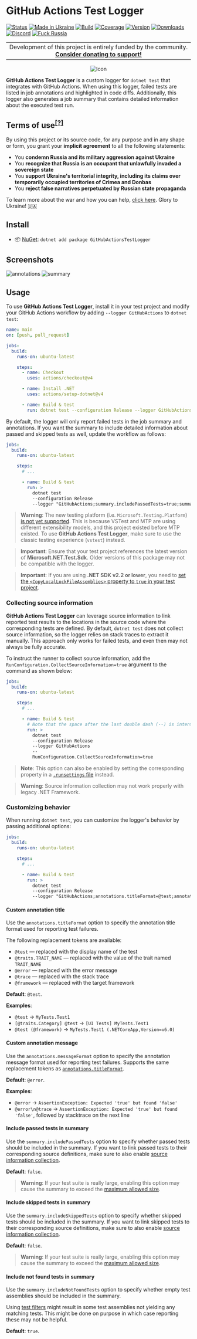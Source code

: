 # GitHub Actions Test Logger

[![Status](https://img.shields.io/badge/status-maintenance-ffd700.svg)](https://github.com/Tyrrrz/.github/blob/master/docs/project-status.md)
[![Made in Ukraine](https://img.shields.io/badge/made_in-ukraine-ffd700.svg?labelColor=0057b7)](https://tyrrrz.me/ukraine)
[![Build](https://img.shields.io/github/actions/workflow/status/Tyrrrz/GitHubActionsTestLogger/main.yml?branch=master)](https://github.com/Tyrrrz/GitHubActionsTestLogger/actions)
[![Coverage](https://img.shields.io/codecov/c/github/Tyrrrz/GitHubActionsTestLogger/master)](https://codecov.io/gh/Tyrrrz/GitHubActionsTestLogger)
[![Version](https://img.shields.io/nuget/v/GitHubActionsTestLogger.svg)](https://nuget.org/packages/GitHubActionsTestLogger)
[![Downloads](https://img.shields.io/nuget/dt/GitHubActionsTestLogger.svg)](https://nuget.org/packages/GitHubActionsTestLogger)
[![Discord](https://img.shields.io/discord/869237470565392384?label=discord)](https://discord.gg/2SUWKFnHSm)
[![Fuck Russia](https://img.shields.io/badge/fuck-russia-e4181c.svg?labelColor=000000)](https://twitter.com/tyrrrz/status/1495972128977571848)

<table>
    <tr>
        <td width="99999" align="center">Development of this project is entirely funded by the community. <b><a href="https://tyrrrz.me/donate">Consider donating to support!</a></b></td>
    </tr>
</table>

<p align="center">
    <img src="favicon.png" alt="Icon" />
</p>

**GitHub Actions Test Logger** is a custom logger for `dotnet test` that integrates with GitHub Actions.
When using this logger, failed tests are listed in job annotations and highlighted in code diffs.
Additionally, this logger also generates a job summary that contains detailed information about the executed test run.

## Terms of use<sup>[[?]](https://github.com/Tyrrrz/.github/blob/master/docs/why-so-political.md)</sup>

By using this project or its source code, for any purpose and in any shape or form, you grant your **implicit agreement** to all the following statements:

- You **condemn Russia and its military aggression against Ukraine**
- You **recognize that Russia is an occupant that unlawfully invaded a sovereign state**
- You **support Ukraine's territorial integrity, including its claims over temporarily occupied territories of Crimea and Donbas**
- You **reject false narratives perpetuated by Russian state propaganda**

To learn more about the war and how you can help, [click here](https://tyrrrz.me/ukraine). Glory to Ukraine! 🇺🇦

## Install

- 📦 [NuGet](https://nuget.org/packages/GitHubActionsTestLogger): `dotnet add package GitHubActionsTestLogger`

## Screenshots

![annotations](.assets/annotations.png)
![summary](.assets/summary.png)

## Usage

To use **GitHub Actions Test Logger**, install it in your test project and modify your GitHub Actions workflow by adding `--logger GitHubActions` to `dotnet test`:

```yaml
name: main
on: [push, pull_request]

jobs:
  build:
    runs-on: ubuntu-latest

    steps:
      - name: Checkout
        uses: actions/checkout@v4

      - name: Install .NET
        uses: actions/setup-dotnet@v4

      - name: Build & test
        run: dotnet test --configuration Release --logger GitHubActions
```

By default, the logger will only report failed tests in the job summary and annotations.
If you want the summary to include detailed information about passed and skipped tests as well, update the workflow as follows:

```yaml
jobs:
  build:
    runs-on: ubuntu-latest

    steps:
      # ...

      - name: Build & test
        run: >
          dotnet test
          --configuration Release
          --logger "GitHubActions;summary.includePassedTests=true;summary.includeSkippedTests=true"
```

> **Warning**:
> The new testing platform (i.e. `Microsoft.Testing.Platform`) [is not yet supported](https://github.com/Tyrrrz/GitHubActionsTestLogger/issues/41). This is because VSTest and MTP are using different extensibility models, and this project existed before MTP existed.
> To use **GitHub Actions Test Logger**, make sure to use the classic testing experience (`vstest`) instead.

> **Important**:
> Ensure that your test project references the latest version of **Microsoft.NET.Test.Sdk**.
> Older versions of this package may not be compatible with the logger.

> **Important**:
> If you are using **.NET SDK v2.2 or lower**, you need to [set the `<CopyLocalLockFileAssemblies>` property to `true` in your test project](https://github.com/Tyrrrz/GitHubActionsTestLogger/issues/5#issuecomment-648431667).

### Collecting source information

**GitHub Actions Test Logger** can leverage source information to link reported test results to the locations in the source code where the corresponding tests are defined.
By default, `dotnet test` does not collect source information, so the logger relies on stack traces to extract it manually.
This approach only works for failed tests, and even then may not always be fully accurate.

To instruct the runner to collect source information, add the `RunConfiguration.CollectSourceInformation=true` argument to the command as shown below:

```yml
jobs:
  build:
    runs-on: ubuntu-latest

    steps:
      # ...

      - name: Build & test
        # Note that the space after the last double dash (--) is intentional
        run: >
          dotnet test
          --configuration Release
          --logger GitHubActions
          --
          RunConfiguration.CollectSourceInformation=true
```

> **Note**:
> This option can also be enabled by setting the corresponding property in a [`.runsettings` file](https://learn.microsoft.com/en-us/visualstudio/test/configure-unit-tests-by-using-a-dot-runsettings-file) instead.

> **Warning**:
> Source information collection may not work properly with legacy .NET Framework.

### Customizing behavior

When running `dotnet test`, you can customize the logger's behavior by passing additional options:

```yml
jobs:
  build:
    runs-on: ubuntu-latest

    steps:
      # ...

      - name: Build & test
        run: >
          dotnet test
          --configuration Release
          --logger "GitHubActions;annotations.titleFormat=@test;annotations.messageFormat=@error"
```

#### Custom annotation title

Use the `annotations.titleFormat` option to specify the annotation title format used for reporting test failures.

The following replacement tokens are available:

- `@test` — replaced with the display name of the test
- `@traits.TRAIT_NAME` — replaced with the value of the trait named `TRAIT_NAME`
- `@error` — replaced with the error message
- `@trace` — replaced with the stack trace
- `@framework` — replaced with the target framework

**Default**: `@test`.

**Examples**:

- `@test` → `MyTests.Test1`
- `[@traits.Category] @test` → `[UI Tests] MyTests.Test1`
- `@test (@framework)` → `MyTests.Test1 (.NETCoreApp,Version=v6.0)`

#### Custom annotation message

Use the `annotations.messageFormat` option to specify the annotation message format used for reporting test failures.
Supports the same replacement tokens as [`annotations.titleFormat`](#custom-annotation-title).

**Default**: `@error`.

**Examples**:

- `@error` → `AssertionException: Expected 'true' but found 'false'`
- `@error\n@trace` → `AssertionException: Expected 'true' but found 'false'`, followed by stacktrace on the next line

#### Include passed tests in summary

Use the `summary.includePassedTests` option to specify whether passed tests should be included in the summary.
If you want to link passed tests to their corresponding source definitions, make sure to also enable [source information collection](#collecting-source-information).

**Default**: `false`.

> **Warning**:
> If your test suite is really large, enabling this option may cause the summary to exceed the [maximum allowed size](https://docs.github.com/en/actions/using-workflows/workflow-commands-for-github-actions#step-isolation-and-limits).

#### Include skipped tests in summary

Use the `summary.includeSkippedTests` option to specify whether skipped tests should be included in the summary.
If you want to link skipped tests to their corresponding source definitions, make sure to also enable [source information collection](#collecting-source-information).

**Default**: `false`.

> **Warning**:
> If your test suite is really large, enabling this option may cause the summary to exceed the [maximum allowed size](https://docs.github.com/en/actions/using-workflows/workflow-commands-for-github-actions#step-isolation-and-limits).

#### Include not found tests in summary

Use the `summary.includeNotFoundTests` option to specify whether empty test assemblies should be included in the summary.

Using [test filters](https://learn.microsoft.com/en-us/dotnet/core/testing/selective-unit-tests) might result in some test assemblies not yielding any matching tests.
This might be done on purpose in which case reporting these may not be helpful. 

**Default**: `true`.
